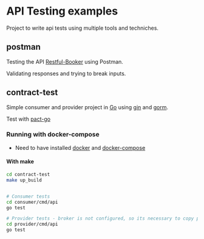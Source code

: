 # API Testing examples
Project to write api tests using multiple tools and techniches.

## postman
Testing the API [Restful-Booker](https://restful-booker.herokuapp.com/) using Postman.

Validating responses and trying to break inputs.

## contract-test
Simple consumer and provider project in [Go](https://go.dev/) using [gin](https://github.com/gin-gonic/gin) and [gorm](https://gorm.io/gorm).

Test with [pact-go](https://github.com/pact-foundation/pact-go)

### Running with docker-compose
- Need to have installed [docker](https://docs.docker.com/engine/install/ubuntu/) and [docker-compose](https://docs.docker.com/compose/install/linux/)


#### With make
``` bash
cd contract-test
make up_build


# Consumer tests
cd consumer/cmd/api
go test

# Provider tests - broker is not configured, so its necessary to copy pact files to test provider
cd provider/cmd/api
go test
```

